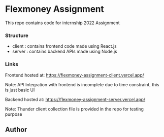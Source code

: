 # Flexmoney Assignment
This repo contains code for internship 2022 Assignment

### Structure
- client : contains frontend code made using React.js
- server : contains backend APIs made using Node.js

### Links
Frontend hosted at: https://flexmoney-assignment-client.vercel.app/

Note: API Integration with frontend is incomplete due to time constraint, this is just basic UI

Backend hosted at: https://flexmoney-assignment-server.vercel.app/

Note: Thunder client collection file is provided in the repo for testing purpose




## Author

